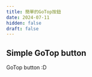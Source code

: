 ```yaml
---
title: 簡單的GoTop按鈕
date: 2024-07-11
hidden: false
draft: false
---
```

## Simple GoTop button

GoTop button :D
